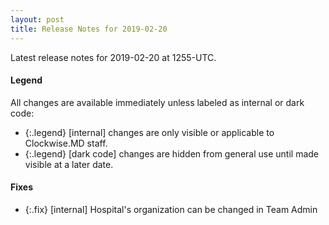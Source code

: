 ```yaml
---
layout: post
title: Release Notes for 2019-02-20
---
```


Latest release notes for 2019-02-20 at 1255-UTC.

<div class='legend' markdown='1'>

#### Legend

All changes are available immediately unless labeled as internal or dark code:

- {:.legend} [internal] changes are only visible or applicable to Clockwise.MD staff.
- {:.legend} [dark code] changes are hidden from general use until made visible at a later date.

</div>


<div class='fixes' markdown='1'>

#### Fixes

- {:.fix} [internal] Hospital's organization can be changed in Team Admin

</div>
